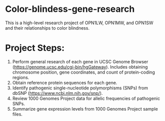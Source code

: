 # Color-blindess-gene-research
This is a high-level research project of OPN1LW, OPN1MW, and OPN1SW and their relationships to color blindness.

# Project Steps:
1. Perform general research of each gene in UCSC Genome Browser (https://genome.ucsc.edu/cgi-bin/hgGateway). Includes obtaining chromosome position, gene coordinates, and count of protein-coding regions.
2. Obtain reference protein sequences for each gene.
3. Identify pathogenic single-nucleotide polymorphisms (SNPs) from dbSNP (https://www.ncbi.nlm.nih.gov/snp/).
4. Review 1000 Genomes Project data for allelic frequencies of pathogenic SNPs.
5. Summarize gene expression levels from 1000 Genomes Project sample files. 
